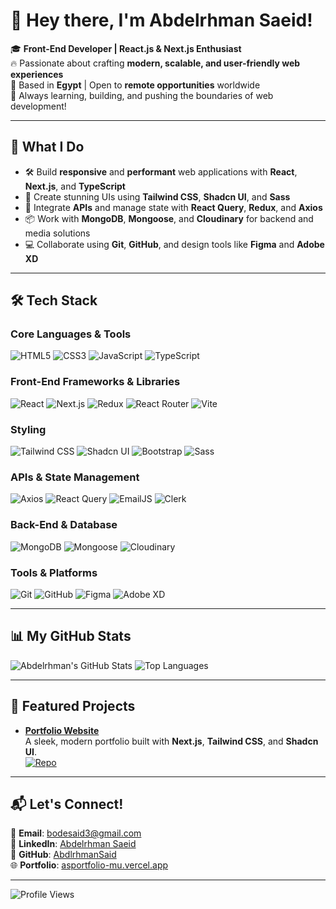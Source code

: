 # 👋 Hey there, I'm Abdelrhman Saeid!

🎓 **Front-End Developer | React.js & Next.js Enthusiast**  
🔥 Passionate about crafting **modern, scalable, and user-friendly web experiences**  
📍 Based in **Egypt** | Open to **remote opportunities** worldwide  
🌟 Always learning, building, and pushing the boundaries of web development!

---

## 🚀 What I Do

- 🛠️ Build **responsive** and **performant** web applications with **React**, **Next.js**, and **TypeScript**  
- 🎨 Create stunning UIs using **Tailwind CSS**, **Shadcn UI**, and **Sass**  
- 🔗 Integrate **APIs** and manage state with **React Query**, **Redux**, and **Axios**  
- 📦 Work with **MongoDB**, **Mongoose**, and **Cloudinary** for backend and media solutions  
- 💻 Collaborate using **Git**, **GitHub**, and design tools like **Figma** and **Adobe XD**

---

## 🛠️ Tech Stack

### Core Languages & Tools
![HTML5](https://img.shields.io/badge/HTML5-E34F26?style=flat-square&logo=html5&logoColor=white)
![CSS3](https://img.shields.io/badge/CSS3-1572B6?style=flat-square&logo=css3&logoColor=white)
![JavaScript](https://img.shields.io/badge/JavaScript-F7DF1E?style=flat-square&logo=javascript&logoColor=black)
![TypeScript](https://img.shields.io/badge/TypeScript-3178C6?style=flat-square&logo=typescript&logoColor=white)

### Front-End Frameworks & Libraries
![React](https://img.shields.io/badge/React-61DAFB?style=flat-square&logo=react&logoColor=black)
![Next.js](https://img.shields.io/badge/Next.js-000000?style=flat-square&logo=nextdotjs&logoColor=white)
![Redux](https://img.shields.io/badge/Redux-764ABC?style=flat-square&logo=redux&logoColor=white)
![React Router](https://img.shields.io/badge/React%20Router-CA4245?style=flat-square&logo=reactrouter&logoColor=white)
![Vite](https://img.shields.io/badge/Vite-646CFF?style=flat-square&logo=vite&logoColor=white)

### Styling
![Tailwind CSS](https://img.shields.io/badge/TailwindCSS-06B6D4?style=flat-square&logo=tailwindcss&logoColor=white)
![Shadcn UI](https://img.shields.io/badge/Shadcn%20UI-000000?style=flat-square&logo=vercel&logoColor=white)
![Bootstrap](https://img.shields.io/badge/Bootstrap-7952B3?style=flat-square&logo=bootstrap&logoColor=white)
![Sass](https://img.shields.io/badge/Sass-CC6699?style=flat-square&logo=sass&logoColor=white)

### APIs & State Management
![Axios](https://img.shields.io/badge/Axios-5A29E4?style=flat-square&logo=axios&logoColor=white)
![React Query](https://img.shields.io/badge/React%20Query-FF4154?style=flat-square&logo=react-query&logoColor=white)
![EmailJS](https://img.shields.io/badge/EmailJS-4285F4?style=flat-square&logo=gmail&logoColor=white)
![Clerk](https://img.shields.io/badge/Clerk-000000?style=flat-square&logo=clerk&logoColor=white)

### Back-End & Database
![MongoDB](https://img.shields.io/badge/MongoDB-47A248?style=flat-square&logo=mongodb&logoColor=white)
![Mongoose](https://img.shields.io/badge/Mongoose-880000?style=flat-square&logo=mongoose&logoColor=white)
![Cloudinary](https://img.shields.io/badge/Cloudinary-3448C5?style=flat-square&logo=cloudinary&logoColor=white)

### Tools & Platforms
![Git](https://img.shields.io/badge/Git-F05032?style=flat-square&logo=git&logoColor=white)
![GitHub](https://img.shields.io/badge/GitHub-181717?style=flat-square&logo=github&logoColor=white)
![Figma](https://img.shields.io/badge/Figma-F24E1E?style=flat-square&logo=figma&logoColor=white)
![Adobe XD](https://img.shields.io/badge/Adobe%20XD-FF61F6?style=flat-square&logo=adobexd&logoColor=white)

---

## 📊 My GitHub Stats

![Abdelrhman's GitHub Stats](https://github-readme-stats.vercel.app/api?username=AbdlrhmanSaid&show_icons=true&theme=dracula&hide_border=true)
![Top Languages](https://github-readme-stats.vercel.app/api/top-langs/?username=AbdlrhmanSaid&layout=compact&theme=dracula&hide_border=true)

---

## 🌟 Featured Projects

- **[Portfolio Website](https://asportfolio-mu.vercel.app/)**  
  A sleek, modern portfolio built with **Next.js**, **Tailwind CSS**, and **Shadcn UI**.  
  [![Repo](https://img.shields.io/badge/View%20Repo-181717?style=flat-square&logo=github)](https://github.com/AbdlrhmanSaid/portfolio)


---

## 📬 Let's Connect!

📧 **Email**: [bodesaid3@gmail.com](mailto:bodesaid3@gmail.com)  
💼 **LinkedIn**: [Abdelrhman Saeid](https://www.linkedin.com/in/abdelrhman-saeid-95564a25a/)  
🐙 **GitHub**: [AbdlrhmanSaid](https://github.com/AbdlrhmanSaid)  
🌐 **Portfolio**: [asportfolio-mu.vercel.app](https://asportfolio-mu.vercel.app/)

---

![Profile Views](https://komarev.com/ghpvc/?username=AbdlrhmanSaid&color=brightgreen&style=flat-square)
